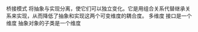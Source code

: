 桥接模式
    将抽象与实现分离，使它们可以独立变化。它是用组合关系代替继承关系来实现，从而降低了抽象和实现这两个可变维度的耦合度。
    多维度 接口是一个维度  抽象对象的子类是一个维度
    